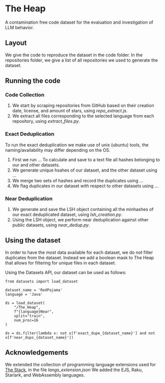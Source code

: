 # The Heap
A contamination free code dataset for the evaluation and investigation of LLM behavior.

## Layout
We give the code to reproduce the dataset in the code folder.
In the repositories folder, we give a list of all repositories we used to generate the dataset.
## Running the code

### Code Collection
1. We start by scraping repositories from GitHub based on their creation date, license, and amount of stars, using _repo_extract.js_.
2. We extract all files corresponding to the selected language from each repository, using _extract_files.py_.

### Exact Deduplication
To run the exact deduplication we make use of unix (ubuntu) tools, the naming/availability may differ depending on the OS.
1. First we run ... To calculate and save to a text file all hashes belonging to our and other datasets.
2. We generate unique hsahes of our dataset, and the other dataset using ...
3. We merge two sets of hashes and record the duplicates using ...
4. We flag duplicates in our dataset with respect to other datasets using ...

### Near Deduplication
1. We generate and save the LSH object containing all the minhashes of our exact deduplicated dataset, using _lsh_creation.py_.
2. Using the LSH object, we perform near deduplication against other public datasets, using _near_dedup.py_. 

## Using the dataset
In order to have the most data available for each dataset, we do not filter duplicates from the dataset. Instead we add a boolean mask to The Heap that allows for filtering for unique files in each dataset.

Using the Datasets API, our dataset can be used as follows:

```
from datasets import load_dataset

dataset_name = 'RedPajama'
language = 'Java'

ds = load_dataset(
    "/The_Heap",
    f"{language}Near",
    split="train",
    num_proc=16
)

ds = ds.filter(lambda x: not x[f'exact_dupe_{dataset_name}'] and not x[f'near_dups_{dataset_name}'])
```

## Acknowledgements
We extended the collection of programming language extensions used for [The Stack](https://gist.github.com/ppisarczyk/43962d06686722d26d176fad46879d41), in the file _langs_extension.json_
We added the EJS, Raku, Starlark, and WebAssembly languages. 
